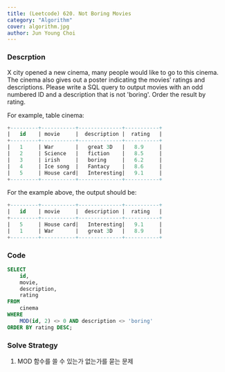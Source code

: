 ```yaml
---
title: (Leetcode) 620. Not Boring Movies 
category: "Algorithm"
cover: algorithm.jpg
author: Jun Young Choi
---
```


### Descrption

X city opened a new cinema, many people would like to go to this cinema. The cinema also gives out a poster indicating the movies’ ratings and descriptions.
Please write a SQL query to output movies with an odd numbered ID and a description that is not 'boring'. Order the result by rating.

For example, table cinema:
~~~sql
+---------+-----------+--------------+-----------+
|   id    | movie     |  description |  rating   |
+---------+-----------+--------------+-----------+
|   1     | War       |   great 3D   |   8.9     |
|   2     | Science   |   fiction    |   8.5     |
|   3     | irish     |   boring     |   6.2     |
|   4     | Ice song  |   Fantacy    |   8.6     |
|   5     | House card|   Interesting|   9.1     |
+---------+-----------+--------------+-----------+
~~~
For the example above, the output should be:
~~~sql
+---------+-----------+--------------+-----------+
|   id    | movie     |  description |  rating   |
+---------+-----------+--------------+-----------+
|   5     | House card|   Interesting|   9.1     |
|   1     | War       |   great 3D   |   8.9     |
+---------+-----------+--------------+-----------+
~~~  

### Code
~~~sql
SELECT
    id, 
    movie, 
    description, 
    rating
FROM
    cinema
WHERE
    MOD(id, 2) <> 0 AND description <> 'boring'
ORDER BY rating DESC;
~~~
### Solve Strategy
1. MOD 함수를 쓸 수 있는가 없는가를 묻는 문제
